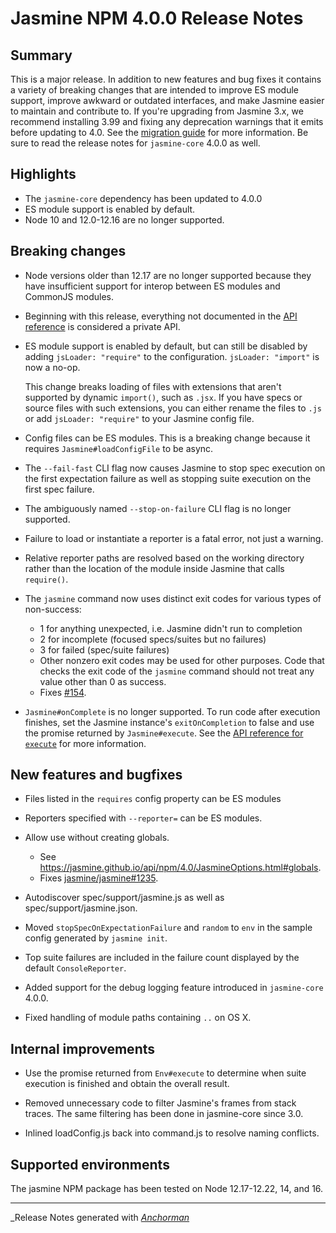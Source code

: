 # Jasmine NPM 4.0.0 Release Notes

## Summary

This is a major release. In addition to new features and bug fixes it contains
a variety of breaking changes that are intended to improve ES module support,
improve awkward or outdated interfaces, and make Jasmine easier to maintain
and contribute to. If you're upgrading from Jasmine 3.x, we recommend installing
3.99 and fixing any deprecation warnings that it emits before updating to 4.0.
See the [migration guide](https://jasmine.github.io/tutorials/upgrading_to_Jasmine_4.0)
for more information. Be sure to read the release notes for `jasmine-core` 4.0.0
as well.

## Highlights

* The `jasmine-core` dependency has been updated to 4.0.0
* ES module support is enabled by default.
* Node 10 and 12.0-12.16 are no longer supported.

## Breaking changes

* Node versions older than 12.17 are no longer supported because they have
  insufficient support for interop between ES modules and CommonJS modules.

* Beginning with this release, everything not documented in the
  [API reference](https://jasmine.github.io/api/npm/4.0/Jasmine) is considered
  a private API.

* ES module support is enabled by default, but can still be disabled by
  adding `jsLoader: "require"` to the configuration. `jsLoader: "import"` is
  now a no-op.

  This change breaks loading of files with extensions that aren't supported by
  dynamic `import()`, such as `.jsx`. If you have specs or source files with
  such extensions, you can either rename the files to `.js` or add 
  `jsLoader: "require"` to your Jasmine config file. 

* Config files can be ES modules. This is a breaking change because it requires
  `Jasmine#loadConfigFile` to be async.

* The `--fail-fast` CLI flag now causes Jasmine to stop spec execution on the
  first expectation failure as well as stopping suite execution on the first
  spec failure.

* The ambiguously named `--stop-on-failure` CLI flag is no longer supported.

* Failure to load or instantiate a reporter is a fatal error, not just a warning.

* Relative reporter paths are resolved based on the working directory rather
  than the location of the module inside Jasmine that calls `require()`.

* The `jasmine` command now uses distinct exit codes for various types of non-success:
  * 1 for anything unexpected, i.e. Jasmine didn't run to completion
  * 2 for incomplete (focused specs/suites but no failures)
  * 3 for failed (spec/suite failures)
  * Other nonzero exit codes may be used for other purposes. Code that checks
    the exit code of the `jasmine` command should not treat any value other than
    0 as success.
  * Fixes [#154](https://github.com/jasmine/jasmine-npm/issues/154).

* `Jasmine#onComplete` is no longer supported. To run code after execution
  finishes, set the Jasmine instance's `exitOnCompletion` to false and use the
  promise returned by `Jasmine#execute`. See the 
  [API reference for `execute`](https://jasmine.github.io/api/npm/4.0/Jasmine.html#execute)
  for more information.

## New features and bugfixes

* Files listed in the `requires` config property can be ES modules

* Reporters specified with `--reporter=` can be ES modules.

* Allow use without creating globals.
  * See <https://jasmine.github.io/api/npm/4.0/JasmineOptions.html#globals>.
  * Fixes [jasmine/jasmine#1235](https://github.com/jasmine/jasmine/issues/1235).

* Autodiscover spec/support/jasmine.js as well as spec/support/jasmine.json.

* Moved `stopSpecOnExpectationFailure` and `random` to `env` in the sample
  config generated by `jasmine init`.

* Top suite failures are included in the failure count displayed by the default
  `ConsoleReporter`.

* Added support for the debug logging feature introduced in `jasmine-core` 4.0.0.

* Fixed handling of module paths containing `..` on OS X.
  
## Internal improvements

* Use the promise returned from `Env#execute` to determine when suite execution
  is finished and obtain the overall result.

* Removed unnecessary code to filter Jasmine's frames from stack traces. The same
  filtering has been done in jasmine-core since 3.0.

* Inlined loadConfig.js back into command.js to resolve naming conflicts.

## Supported environments

The jasmine NPM package has been tested on Node 12.17-12.22, 14, and 16.


------

_Release Notes generated with _[Anchorman](http://github.com/infews/anchorman)_
